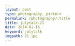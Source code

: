 ```yaml
---
layout: post
type: photography, picture
permalink: /photography/:title
title: julytalk-21
date: 2014-01-16
keyword: julytalk
imgpath: 21.jpg
---
```



